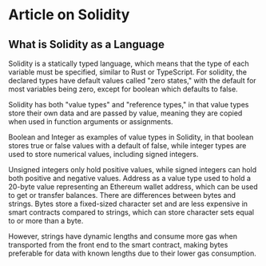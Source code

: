 # Article on Solidity

## What is Solidity as a Language

Solidity is a statically typed language, which means that the type of each variable must be specified, similar to Rust or TypeScript. For solidity, the declared types have default values called "zero states," with the default for most variables being zero, except for boolean which defaults to false.

Solidity has both "value types" and "reference types," in that value types store their own data and are passed by value, meaning they are copied when used in function arguments or assignments.

Boolean and Integer as examples of value types in Solidity, in that boolean stores true or false values with a default of false, while integer types are used to store numerical values, including signed integers.

Unsigned integers only hold positive values, while signed integers can hold both positive and negative values. Address as a value type used to hold a 20-byte value representing an Ethereum wallet address, which can be used to get or transfer balances. There are differences between bytes and strings. Bytes store a fixed-sized character set and are less expensive in smart contracts compared to strings, which can store character sets equal to or more than a byte.

However, strings have dynamic lengths and consume more gas when transported from the front end to the smart contract, making bytes preferable for data with known lengths due to their lower gas consumption.
